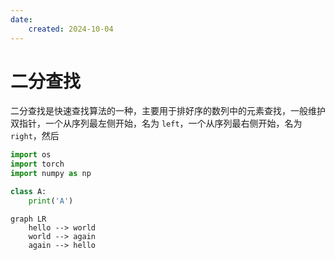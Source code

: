 ```yaml
---
date:
    created: 2024-10-04
---
```

# 二分查找

二分查找是快速查找算法的一种，主要用于排好序的数列中的元素查找，一般维护双指针，一个从序列最左侧开始，名为 `left`，一个从序列最右侧开始，名为 `right`，然后

```python
import os
import torch
import numpy as np

class A:
    print('A')
```



```mermaid
graph LR
    hello --> world
    world --> again
    again --> hello
```

